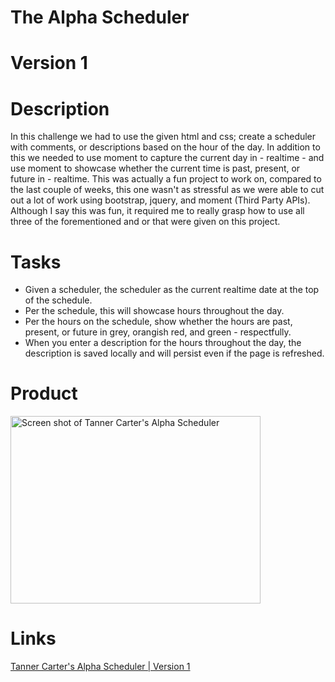 # The Alpha Scheduler

# Version 1

# Description

In this challenge we had to use the given html and css; create a scheduler with comments, or descriptions based on the hour of the day. In addition to this we needed to use moment to capture the current day in - realtime - and use moment to showcase whether the current time is past, present, or future in - realtime. This was actually a fun project to work on, compared to the last couple of weeks, this one wasn't as stressful as we were able to cut out a lot of work using bootstrap, jquery, and moment (Third Party APIs). Although I say this was fun, it required me to really grasp how to use all three of the forementioned <scripts> and or <links> that were given on this project.

# Tasks

- Given a scheduler, the scheduler as the current realtime date at the top of the schedule.
- Per the schedule, this will showcase hours throughout the day.
- Per the hours on the schedule, show whether the hours are past, present, or future in grey, orangish red, and green - respectfully.
- When you enter a description for the hours throughout the day, the description is saved locally and will persist even if the page is refreshed.

# Product

<img src="https://user-images.githubusercontent.com/80929740/119311005-6472f780-bc25-11eb-8de5-f6c49e301aea.png" width="400" height="300" alt="Screen shot of Tanner Carter's Alpha Scheduler"/>

# Links

[Tanner Carter's Alpha Scheduler | Version 1](https://tannercarter.github.io/Alpha-Scheduler/ )

